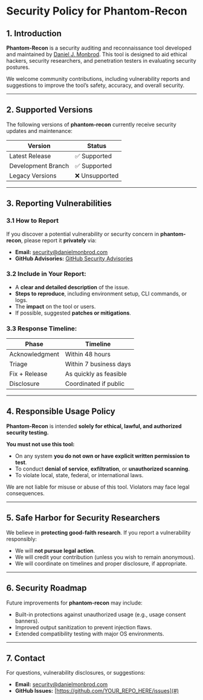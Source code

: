 # Security Policy for Phantom-Recon

## 1. Introduction

**Phantom-Recon** is a security auditing and reconnaissance tool developed and maintained by [Daniel J. Monbrod](https://danielmonbrod.com). This tool is designed to aid ethical hackers, security researchers, and penetration testers in evaluating security postures.

We welcome community contributions, including vulnerability reports and suggestions to improve the tool’s safety, accuracy, and overall security.

---

## 2. Supported Versions

The following versions of **phantom-recon** currently receive security updates and maintenance:

| Version             | Status      |
|---------------------|------------|
| Latest Release      | ✅ Supported |
| Development Branch  | ✅ Supported |
| Legacy Versions     | ❌ Unsupported |

---

## 3. Reporting Vulnerabilities

### 3.1 How to Report

If you discover a potential vulnerability or security concern in **phantom-recon**, please report it **privately** via:

- **Email:** [security@danielmonbrod.com](mailto:security@danielmonbrod.com)
- **GitHub Advisories:** [GitHub Security Advisories](https://github.com/YOUR_REPO_HERE/security/advisories)

### 3.2 Include in Your Report:

- A **clear and detailed description** of the issue.
- **Steps to reproduce**, including environment setup, CLI commands, or logs.
- The **impact** on the tool or users.
- If possible, suggested **patches or mitigations**.

### 3.3 Response Timeline:

| Phase          | Timeline          |
|----------------|-------------------|
| Acknowledgment | Within 48 hours   |
| Triage         | Within 7 business days |
| Fix + Release  | As quickly as feasible |
| Disclosure     | Coordinated if public |  

---

## 4. Responsible Usage Policy

**Phantom-Recon** is intended **solely for ethical, lawful, and authorized security testing.**

**You must not use this tool:**
- On any system **you do not own or have explicit written permission to test**.
- To conduct **denial of service**, **exfiltration**, or **unauthorized scanning**.
- To violate local, state, federal, or international laws.

We are not liable for misuse or abuse of this tool. Violators may face legal consequences.

---

## 5. Safe Harbor for Security Researchers

We believe in **protecting good-faith research**. If you report a vulnerability responsibly:
- We will **not pursue legal action**.
- We will credit your contribution (unless you wish to remain anonymous).
- We will coordinate on timelines and proper disclosure, if appropriate.

---

## 6. Security Roadmap

Future improvements for **phantom-recon** may include:
- Built-in protections against unauthorized usage (e.g., usage consent banners).
- Improved output sanitization to prevent injection flaws.
- Extended compatibility testing with major OS environments.

---

## 7. Contact

For questions, vulnerability disclosures, or suggestions:
- **Email:** [security@danielmonbrod.com](mailto:security@danielmonbrod.com)
- **GitHub Issues:** [https://github.com/YOUR_REPO_HERE/issues](#)
